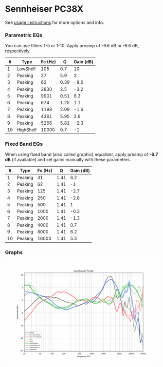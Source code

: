 # Sennheiser PC38X
See [usage instructions](https://github.com/jaakkopasanen/AutoEq#usage) for more options and info.

### Parametric EQs
You can use filters 1-5 or 1-10. Apply preamp of -6.6 dB or -6.6 dB, respectively.

|   # | Type      |   Fc (Hz) |    Q |   Gain (dB) |
|-----|-----------|-----------|------|-------------|
|   1 | LowShelf  |       105 | 0.7  |        10   |
|   2 | Peaking   |        27 | 5.9  |         2   |
|   3 | Peaking   |        62 | 0.39 |        -8.6 |
|   4 | Peaking   |      2830 | 2.5  |        -3.2 |
|   5 | Peaking   |      9901 | 0.51 |         6.3 |
|   6 | Peaking   |       674 | 1.25 |         1.1 |
|   7 | Peaking   |      1198 | 2.09 |        -1.6 |
|   8 | Peaking   |      4361 | 5.95 |         2.6 |
|   9 | Peaking   |      5266 | 5.81 |        -2.3 |
|  10 | HighShelf |     10000 | 0.7  |        -1   |

### Fixed Band EQs
When using fixed band (also called graphic) equalizer, apply preamp of **-6.7 dB** (if available) and set gains manually with these parameters.

|   # | Type    |   Fc (Hz) |    Q |   Gain (dB) |
|-----|---------|-----------|------|-------------|
|   1 | Peaking |        31 | 1.41 |         6.2 |
|   2 | Peaking |        62 | 1.41 |        -1   |
|   3 | Peaking |       125 | 1.41 |        -2.7 |
|   4 | Peaking |       250 | 1.41 |        -2.8 |
|   5 | Peaking |       500 | 1.41 |         1   |
|   6 | Peaking |      1000 | 1.41 |        -0.3 |
|   7 | Peaking |      2000 | 1.41 |        -1.3 |
|   8 | Peaking |      4000 | 1.41 |         0.7 |
|   9 | Peaking |      8000 | 1.41 |         6.2 |
|  10 | Peaking |     16000 | 1.41 |         5.3 |

### Graphs
![](./Sennheiser%20PC38X.png)
